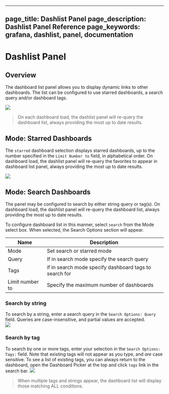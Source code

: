 ----
page_title: Dashlist Panel
page_description: Dashlist Panel Reference
page_keywords: grafana, dashlist, panel, documentation
---

# Dashlist Panel

## Overview

The dashboard list panel allows you to display dynamic links to other dashboards. The list can be configured to use starred dashboards, a search query and/or dashboard tags. 

<img class="no-shadow" src="/img/v2/dashboard_list_panels.png">

> On each dashboard load, the dashlist panel will re-query the dashboard list, always providing the most up to date results.

## Mode: Starred Dashboards

The `starred` dashboard selection displays starred dashboards, up to the number specified in the `Limit Number to` field, in alphabetical order. On dashboard load, the dashlist panel will re-query the favorites to appear in dashboard list panel, always providing the most up to date results. 

<img class="no-shadow" src="/img/v2/dashboard_list_config_starred.png">


## Mode: Search Dashboards

The panel may be configured to search by either string query or tag(s). On dashboard load, the dashlist panel will re-query the dashboard list, always providing the most up to date results. 

To configure dashboard list in this manner, select `search` from the Mode select box. When selected, the Search Options section will appear.


Name | Description
------------ | -------------
Mode | Set search or starred mode
Query | If in search mode specify the search query
Tags | if in search mode specify dashboard tags to search for
Limit number to | Specify the maximum number of dashboards


### Search by string

To search by a string, enter a search query in the `Search Options: Query` field. Queries are case-insensitive, and partial values are accepted.  
<img class="no-shadow" src="/img/v2/dashboard_list_config_string.png">

### Search by tag
To search by one or more tags, enter your selection in the `Search Options: Tags:` field. Note that existing tags will not appear as you type, and *are* case sensitive. To see a list of existing tags, you can always return to the dashboard, open the Dashboard Picker at the top and click `tags` link in the search bar. 
<img class="no-shadow" src="/img/v2/dashboard_list_config_tags.png">

> When multiple tags and strings appear, the dashboard list will display those matching ALL conditions. 




